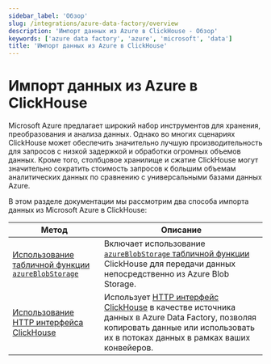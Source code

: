 ```yaml
---
sidebar_label: 'Обзор'
slug: /integrations/azure-data-factory/overview
description: 'Импорт данных из Azure в ClickHouse - Обзор'
keywords: ['azure data factory', 'azure', 'microsoft', 'data']
title: 'Импорт данных из Azure в ClickHouse'
---
```



# Импорт данных из Azure в ClickHouse

Microsoft Azure предлагает широкий набор инструментов для хранения, преобразования и анализа данных. Однако во многих сценариях ClickHouse может обеспечить значительно лучшую производительность для запросов с низкой задержкой и обработки огромных объемов данных. Кроме того, столбцовое хранилище и сжатие ClickHouse могут значительно сократить стоимость запросов к большим объемам аналитических данных по сравнению с универсальными базами данных Azure.

В этом разделе документации мы рассмотрим два способа импорта данных из Microsoft Azure в ClickHouse:

| Метод                                                                      | Описание                                                                                                                                                                                                         |
|---------------------------------------------------------------------------|------------------------------------------------------------------------------------------------------------------------------------------------------------------------------------------------------------------|
| [Использование табличной функции `azureBlobStorage`](./using_azureblobstorage.md) | Включает использование [`azureBlobStorage` табличной функции](https://clickhouse.com/docs/sql-reference/table-functions/azureBlobStorage) ClickHouse для передачи данных непосредственно из Azure Blob Storage.        |
| [Использование HTTP интерфейса ClickHouse](./using_http_interface.md)     | Использует [HTTP интерфейс ClickHouse](https://clickhouse.com/docs/interfaces/http) в качестве источника данных в Azure Data Factory, позволяя копировать данные или использовать их в потоках данных в рамках ваших конвейеров. |
